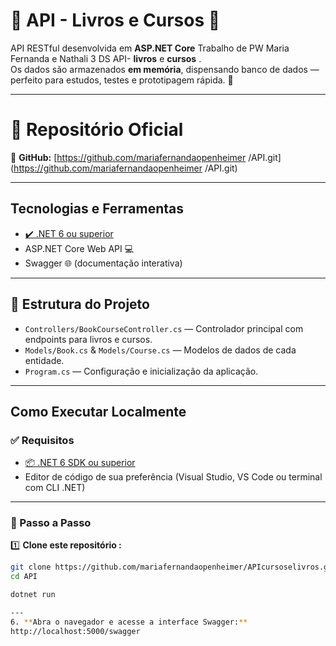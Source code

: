 # 🌸 API - Livros e Cursos 🌸

API RESTful desenvolvida em **ASP.NET Core** Trabalho de PW Maria Fernanda e Nathali 3 DS API- **livros** e **cursos** .  
Os dados são armazenados **em memória**, dispensando banco de dados — perfeito para estudos, testes e prototipagem rápida. 🌷

---

# 🌼 Repositório Oficial

🔗 **GitHub:** [https://github.com/mariafernandaopenheimer
/API.git](https://github.com/mariafernandaopenheimer
/API.git)

---

##  Tecnologias e Ferramentas

- [✔️ .NET 6 ou superior](https://dotnet.microsoft.com/)
- ASP.NET Core Web API 💻
- Swagger 🌐 (documentação interativa)

---

## 📁 Estrutura do Projeto

- `Controllers/BookCourseController.cs` — Controlador principal com endpoints para livros e cursos.
- `Models/Book.cs` & `Models/Course.cs` — Modelos de dados de cada entidade.
- `Program.cs` — Configuração e inicialização da aplicação.

---

##  Como Executar Localmente

### ✅ Requisitos

- [📦 .NET 6 SDK ou superior](https://dotnet.microsoft.com/en-us/download/dotnet)
- Editor de código de sua preferência (Visual Studio, VS Code ou terminal com CLI .NET)

---

### 🌸 Passo a Passo

1️⃣ **Clone este repositório :**  
```bash
git clone https://github.com/mariafernandaopenheimer/APIcursoselivros.git
cd API

dotnet run

---
6. **Abra o navegador e acesse a interface Swagger:**
http://localhost:5000/swagger
